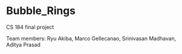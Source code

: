 # Bubble_Rings
CS 184 final project

Team members: Ryu Akiba, Marco Gellecanao, Srinivasan Madhavan, Aditya Prasad
